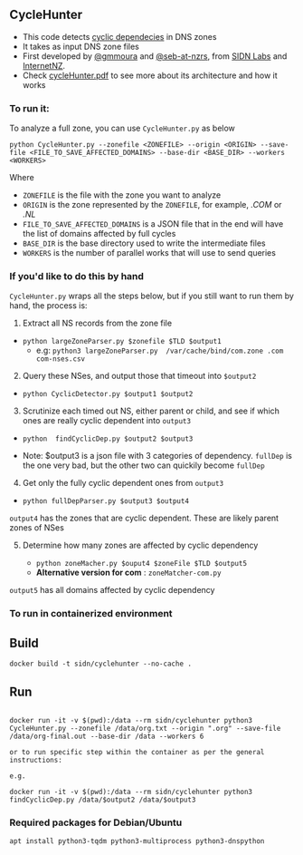 ## CycleHunter

* This code detects [cyclic dependecies](http://conferences.sigcomm.org/sigcomm/2004/papers/p595-pappas111.pdf) in DNS zones
* It takes as input DNS zone files
* First developed by [@gmmoura](https://github.com/gmmoura) and [@seb-at-nzrs](https://github.com//seb-at-nzrs), from [SIDN Labs](https://sidnlabs.nl) and [InternetNZ](http://internetnz.nz/).
* Check [cycleHunter.pdf](https://github.com/SIDN/CycleHunter/blob/main/cycleHunter.pdf) to see more about its architecture and how it works


### To run it:

To analyze a full zone, you can use `CycleHunter.py` as below

```
python CycleHunter.py --zonefile <ZONEFILE> --origin <ORIGIN> --save-file <FILE_TO_SAVE_AFFECTED_DOMAINS> --base-dir <BASE_DIR> --workers <WORKERS>
```

Where
- `ZONEFILE` is the file with the zone you want to analyze
- `ORIGIN` is the zone represented by the `ZONEFILE`, for example, *.COM* or *.NL*
- `FILE_TO_SAVE_AFFECTED_DOMAINS` is a JSON file that in the end will have the list of domains affected by full cycles
- `BASE_DIR` is the base directory used to write the intermediate files
- `WORKERS` is the number of parallel works that will use to send queries
### If you'd  like to do this by hand

`CycleHunter.py` wraps all the steps below, but if you still want to run them by hand, the process is:

1. Extract all NS records from the zone file

  * `python largeZoneParser.py $zonefile $TLD $output1`
    * e.g: `python3 largeZoneParser.py  /var/cache/bind/com.zone .com com-nses.csv`

2. Query these NSes, and output those that timeout into `$output2`

  * `python CyclicDetector.py $output1 $output2`  

3. Scrutinize each timed out NS, either parent or child, and see if which ones are really cyclic dependent into `output3`

  * `python  findCyclicDep.py $output2 $output3`

  * Note: $output3 is a json file with 3 categories of dependency. `fullDep` is the one very bad, but the other two can quickily become `fullDep`

4. Get only the fully cyclic dependent ones from `output3`

  * `python fullDepParser.py $output3 $output4`

`output4` has the zones that are cyclic dependent. These are likely parent zones of NSes

5. Determine how many zones are affected by cyclic dependency

    * `python zoneMacher.py $ouput4 $zoneFile $TLD $output5`
    * **Alternative version for com** : `zoneMatcher-com.py`

`output5` has all domains affected by cyclic dependency

### To run in containerized environment

## Build

```shell
docker build -t sidn/cyclehunter --no-cache .
```

## Run

```shell

docker run -it -v $(pwd):/data --rm sidn/cyclehunter python3 CycleHunter.py --zonefile /data/org.txt --origin ".org" --save-file /data/org-final.out --base-dir /data --workers 6

or to run specific step within the container as per the general instructions:

e.g.

docker run -it -v $(pwd):/data --rm sidn/cyclehunter python3 findCyclicDep.py /data/$output2 /data/$output3

```

### Required packages for Debian/Ubuntu
`apt install python3-tqdm python3-multiprocess python3-dnspython`
